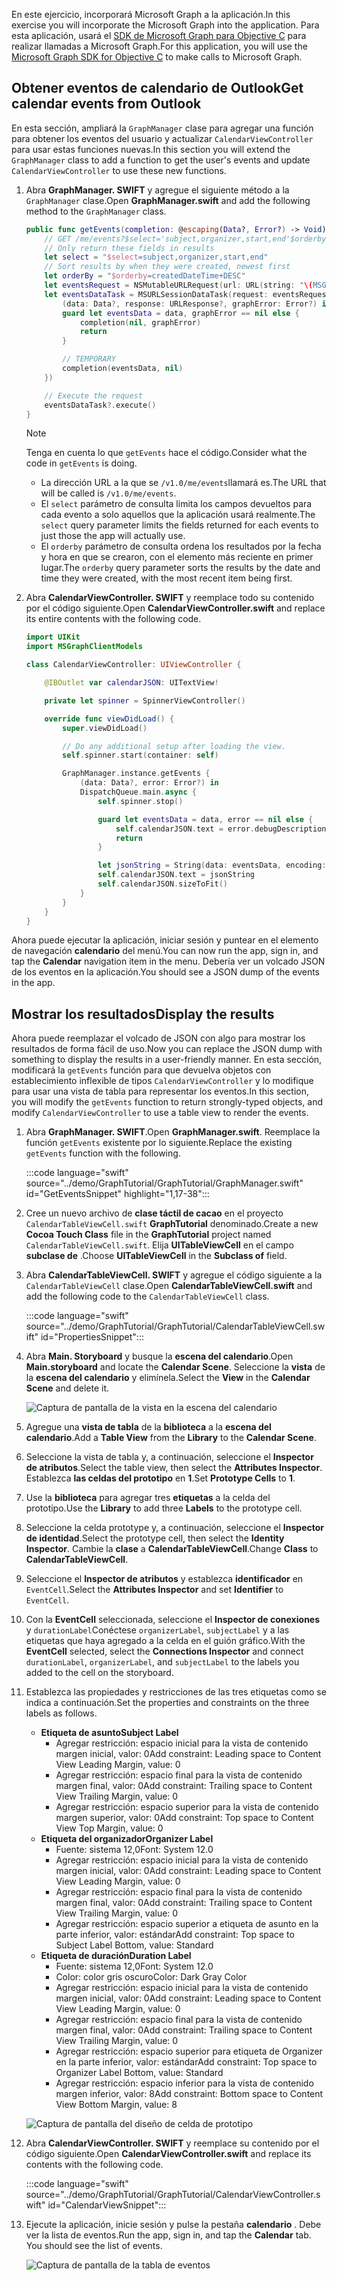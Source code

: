 <!-- markdownlint-disable MD002 MD041 -->

<span data-ttu-id="143cc-101">En este ejercicio, incorporará Microsoft Graph a la aplicación.</span><span class="sxs-lookup"><span data-stu-id="143cc-101">In this exercise you will incorporate the Microsoft Graph into the application.</span></span> <span data-ttu-id="143cc-102">Para esta aplicación, usará el [SDK de Microsoft Graph para Objective C](https://github.com/microsoftgraph/msgraph-sdk-objc) para realizar llamadas a Microsoft Graph.</span><span class="sxs-lookup"><span data-stu-id="143cc-102">For this application, you will use the [Microsoft Graph SDK for Objective C](https://github.com/microsoftgraph/msgraph-sdk-objc) to make calls to Microsoft Graph.</span></span>

## <a name="get-calendar-events-from-outlook"></a><span data-ttu-id="143cc-103">Obtener eventos de calendario de Outlook</span><span class="sxs-lookup"><span data-stu-id="143cc-103">Get calendar events from Outlook</span></span>

<span data-ttu-id="143cc-104">En esta sección, ampliará la `GraphManager` clase para agregar una función para obtener los eventos del usuario y actualizar `CalendarViewController` para usar estas funciones nuevas.</span><span class="sxs-lookup"><span data-stu-id="143cc-104">In this section you will extend the `GraphManager` class to add a function to get the user's events and update `CalendarViewController` to use these new functions.</span></span>

1. <span data-ttu-id="143cc-105">Abra **GraphManager. SWIFT** y agregue el siguiente método a la `GraphManager` clase.</span><span class="sxs-lookup"><span data-stu-id="143cc-105">Open **GraphManager.swift** and add the following method to the `GraphManager` class.</span></span>

    ```Swift
    public func getEvents(completion: @escaping(Data?, Error?) -> Void) {
        // GET /me/events?$select='subject,organizer,start,end'$orderby=createdDateTime DESC
        // Only return these fields in results
        let select = "$select=subject,organizer,start,end"
        // Sort results by when they were created, newest first
        let orderBy = "$orderby=createdDateTime+DESC"
        let eventsRequest = NSMutableURLRequest(url: URL(string: "\(MSGraphBaseURL)/me/events?\(select)&\(orderBy)")!)
        let eventsDataTask = MSURLSessionDataTask(request: eventsRequest, client: self.client, completion: {
            (data: Data?, response: URLResponse?, graphError: Error?) in
            guard let eventsData = data, graphError == nil else {
                completion(nil, graphError)
                return
            }

            // TEMPORARY
            completion(eventsData, nil)
        })

        // Execute the request
        eventsDataTask?.execute()
    }
    ```

    > [!NOTE]
    > <span data-ttu-id="143cc-106">Tenga en cuenta lo que `getEvents` hace el código.</span><span class="sxs-lookup"><span data-stu-id="143cc-106">Consider what the code in `getEvents` is doing.</span></span>
    >
    > - <span data-ttu-id="143cc-107">La dirección URL a la que se `/v1.0/me/events`llamará es.</span><span class="sxs-lookup"><span data-stu-id="143cc-107">The URL that will be called is `/v1.0/me/events`.</span></span>
    > - <span data-ttu-id="143cc-108">El `select` parámetro de consulta limita los campos devueltos para cada evento a solo aquellos que la aplicación usará realmente.</span><span class="sxs-lookup"><span data-stu-id="143cc-108">The `select` query parameter limits the fields returned for each events to just those the app will actually use.</span></span>
    > - <span data-ttu-id="143cc-109">El `orderby` parámetro de consulta ordena los resultados por la fecha y hora en que se crearon, con el elemento más reciente en primer lugar.</span><span class="sxs-lookup"><span data-stu-id="143cc-109">The `orderby` query parameter sorts the results by the date and time they were created, with the most recent item being first.</span></span>

1. <span data-ttu-id="143cc-110">Abra **CalendarViewController. SWIFT** y reemplace todo su contenido por el código siguiente.</span><span class="sxs-lookup"><span data-stu-id="143cc-110">Open **CalendarViewController.swift** and replace its entire contents with the following code.</span></span>

    ```Swift
    import UIKit
    import MSGraphClientModels

    class CalendarViewController: UIViewController {

        @IBOutlet var calendarJSON: UITextView!

        private let spinner = SpinnerViewController()

        override func viewDidLoad() {
            super.viewDidLoad()

            // Do any additional setup after loading the view.
            self.spinner.start(container: self)

            GraphManager.instance.getEvents {
                (data: Data?, error: Error?) in
                DispatchQueue.main.async {
                    self.spinner.stop()

                    guard let eventsData = data, error == nil else {
                        self.calendarJSON.text = error.debugDescription
                        return
                    }

                    let jsonString = String(data: eventsData, encoding: .utf8)
                    self.calendarJSON.text = jsonString
                    self.calendarJSON.sizeToFit()
                }
            }
        }
    }
    ```

<span data-ttu-id="143cc-111">Ahora puede ejecutar la aplicación, iniciar sesión y puntear en el elemento de navegación **calendario** del menú.</span><span class="sxs-lookup"><span data-stu-id="143cc-111">You can now run the app, sign in, and tap the **Calendar** navigation item in the menu.</span></span> <span data-ttu-id="143cc-112">Debería ver un volcado JSON de los eventos en la aplicación.</span><span class="sxs-lookup"><span data-stu-id="143cc-112">You should see a JSON dump of the events in the app.</span></span>

## <a name="display-the-results"></a><span data-ttu-id="143cc-113">Mostrar los resultados</span><span class="sxs-lookup"><span data-stu-id="143cc-113">Display the results</span></span>

<span data-ttu-id="143cc-114">Ahora puede reemplazar el volcado de JSON con algo para mostrar los resultados de forma fácil de uso.</span><span class="sxs-lookup"><span data-stu-id="143cc-114">Now you can replace the JSON dump with something to display the results in a user-friendly manner.</span></span> <span data-ttu-id="143cc-115">En esta sección, modificará la `getEvents` función para que devuelva objetos con establecimiento inflexible de tipos `CalendarViewController` y lo modifique para usar una vista de tabla para representar los eventos.</span><span class="sxs-lookup"><span data-stu-id="143cc-115">In this section, you will modify the `getEvents` function to return strongly-typed objects, and modify `CalendarViewController` to use a table view to render the events.</span></span>

1. <span data-ttu-id="143cc-116">Abra **GraphManager. SWIFT**.</span><span class="sxs-lookup"><span data-stu-id="143cc-116">Open **GraphManager.swift**.</span></span> <span data-ttu-id="143cc-117">Reemplace la función `getEvents` existente por lo siguiente.</span><span class="sxs-lookup"><span data-stu-id="143cc-117">Replace the existing `getEvents` function with the following.</span></span>

    :::code language="swift" source="../demo/GraphTutorial/GraphTutorial/GraphManager.swift" id="GetEventsSnippet" highlight="1,17-38":::

1. <span data-ttu-id="143cc-118">Cree un nuevo archivo de **clase táctil de cacao** en el proyecto `CalendarTableViewCell.swift` **GraphTutorial** denominado.</span><span class="sxs-lookup"><span data-stu-id="143cc-118">Create a new **Cocoa Touch Class** file in the **GraphTutorial** project named `CalendarTableViewCell.swift`.</span></span> <span data-ttu-id="143cc-119">Elija **UITableViewCell** en el campo **subclase de** .</span><span class="sxs-lookup"><span data-stu-id="143cc-119">Choose **UITableViewCell** in the **Subclass of** field.</span></span>

1. <span data-ttu-id="143cc-120">Abra **CalendarTableViewCell. SWIFT** y agregue el código siguiente a la `CalendarTableViewCell` clase.</span><span class="sxs-lookup"><span data-stu-id="143cc-120">Open **CalendarTableViewCell.swift** and add the following code to the `CalendarTableViewCell` class.</span></span>

    :::code language="swift" source="../demo/GraphTutorial/GraphTutorial/CalendarTableViewCell.swift" id="PropertiesSnippet":::

1. <span data-ttu-id="143cc-121">Abra **Main. Storyboard** y busque la **escena del calendario**.</span><span class="sxs-lookup"><span data-stu-id="143cc-121">Open **Main.storyboard** and locate the **Calendar Scene**.</span></span> <span data-ttu-id="143cc-122">Seleccione la **vista** de la **escena del calendario** y elimínela.</span><span class="sxs-lookup"><span data-stu-id="143cc-122">Select the **View** in the **Calendar Scene** and delete it.</span></span>

    ![Captura de pantalla de la vista en la escena del calendario](./images/view-in-calendar-scene.png)

1. <span data-ttu-id="143cc-124">Agregue una **vista de tabla** de la **biblioteca** a la **escena del calendario**.</span><span class="sxs-lookup"><span data-stu-id="143cc-124">Add a **Table View** from the **Library** to the **Calendar Scene**.</span></span>
1. <span data-ttu-id="143cc-125">Seleccione la vista de tabla y, a continuación, seleccione el **Inspector de atributos**.</span><span class="sxs-lookup"><span data-stu-id="143cc-125">Select the table view, then select the **Attributes Inspector**.</span></span> <span data-ttu-id="143cc-126">Establezca **las celdas del prototipo** en **1**.</span><span class="sxs-lookup"><span data-stu-id="143cc-126">Set **Prototype Cells** to **1**.</span></span>
1. <span data-ttu-id="143cc-127">Use la **biblioteca** para agregar tres **etiquetas** a la celda del prototipo.</span><span class="sxs-lookup"><span data-stu-id="143cc-127">Use the **Library** to add three **Labels** to the prototype cell.</span></span>
1. <span data-ttu-id="143cc-128">Seleccione la celda prototype y, a continuación, seleccione el **Inspector de identidad**.</span><span class="sxs-lookup"><span data-stu-id="143cc-128">Select the prototype cell, then select the **Identity Inspector**.</span></span> <span data-ttu-id="143cc-129">Cambie la **clase** a **CalendarTableViewCell**.</span><span class="sxs-lookup"><span data-stu-id="143cc-129">Change **Class** to **CalendarTableViewCell**.</span></span>
1. <span data-ttu-id="143cc-130">Seleccione el **Inspector de atributos** y establezca **identificador** en `EventCell`.</span><span class="sxs-lookup"><span data-stu-id="143cc-130">Select the **Attributes Inspector** and set **Identifier** to `EventCell`.</span></span>
1. <span data-ttu-id="143cc-131">Con la **EventCell** seleccionada, seleccione el **Inspector de conexiones** y `durationLabel`Conéctese `organizerLabel`, `subjectLabel` y a las etiquetas que haya agregado a la celda en el guión gráfico.</span><span class="sxs-lookup"><span data-stu-id="143cc-131">With the **EventCell** selected, select the **Connections Inspector** and connect `durationLabel`, `organizerLabel`, and `subjectLabel` to the labels you added to the cell on the storyboard.</span></span>
1. <span data-ttu-id="143cc-132">Establezca las propiedades y restricciones de las tres etiquetas como se indica a continuación.</span><span class="sxs-lookup"><span data-stu-id="143cc-132">Set the properties and constraints on the three labels as follows.</span></span>

    - <span data-ttu-id="143cc-133">**Etiqueta de asunto**</span><span class="sxs-lookup"><span data-stu-id="143cc-133">**Subject Label**</span></span>
        - <span data-ttu-id="143cc-134">Agregar restricción: espacio inicial para la vista de contenido margen inicial, valor: 0</span><span class="sxs-lookup"><span data-stu-id="143cc-134">Add constraint: Leading space to Content View Leading Margin, value: 0</span></span>
        - <span data-ttu-id="143cc-135">Agregar restricción: espacio final para la vista de contenido margen final, valor: 0</span><span class="sxs-lookup"><span data-stu-id="143cc-135">Add constraint: Trailing space to Content View Trailing Margin, value: 0</span></span>
        - <span data-ttu-id="143cc-136">Agregar restricción: espacio superior para la vista de contenido margen superior, valor: 0</span><span class="sxs-lookup"><span data-stu-id="143cc-136">Add constraint: Top space to Content View Top Margin, value: 0</span></span>
    - <span data-ttu-id="143cc-137">**Etiqueta del organizador**</span><span class="sxs-lookup"><span data-stu-id="143cc-137">**Organizer Label**</span></span>
        - <span data-ttu-id="143cc-138">Fuente: sistema 12,0</span><span class="sxs-lookup"><span data-stu-id="143cc-138">Font: System 12.0</span></span>
        - <span data-ttu-id="143cc-139">Agregar restricción: espacio inicial para la vista de contenido margen inicial, valor: 0</span><span class="sxs-lookup"><span data-stu-id="143cc-139">Add constraint: Leading space to Content View Leading Margin, value: 0</span></span>
        - <span data-ttu-id="143cc-140">Agregar restricción: espacio final para la vista de contenido margen final, valor: 0</span><span class="sxs-lookup"><span data-stu-id="143cc-140">Add constraint: Trailing space to Content View Trailing Margin, value: 0</span></span>
        - <span data-ttu-id="143cc-141">Agregar restricción: espacio superior a etiqueta de asunto en la parte inferior, valor: estándar</span><span class="sxs-lookup"><span data-stu-id="143cc-141">Add constraint: Top space to Subject Label Bottom, value: Standard</span></span>
    - <span data-ttu-id="143cc-142">**Etiqueta de duración**</span><span class="sxs-lookup"><span data-stu-id="143cc-142">**Duration Label**</span></span>
        - <span data-ttu-id="143cc-143">Fuente: sistema 12,0</span><span class="sxs-lookup"><span data-stu-id="143cc-143">Font: System 12.0</span></span>
        - <span data-ttu-id="143cc-144">Color: color gris oscuro</span><span class="sxs-lookup"><span data-stu-id="143cc-144">Color: Dark Gray Color</span></span>
        - <span data-ttu-id="143cc-145">Agregar restricción: espacio inicial para la vista de contenido margen inicial, valor: 0</span><span class="sxs-lookup"><span data-stu-id="143cc-145">Add constraint: Leading space to Content View Leading Margin, value: 0</span></span>
        - <span data-ttu-id="143cc-146">Agregar restricción: espacio final para la vista de contenido margen final, valor: 0</span><span class="sxs-lookup"><span data-stu-id="143cc-146">Add constraint: Trailing space to Content View Trailing Margin, value: 0</span></span>
        - <span data-ttu-id="143cc-147">Agregar restricción: espacio superior para etiqueta de Organizer en la parte inferior, valor: estándar</span><span class="sxs-lookup"><span data-stu-id="143cc-147">Add constraint: Top space to Organizer Label Bottom, value: Standard</span></span>
        - <span data-ttu-id="143cc-148">Agregar restricción: espacio inferior para la vista de contenido margen inferior, valor: 8</span><span class="sxs-lookup"><span data-stu-id="143cc-148">Add constraint: Bottom space to Content View Bottom Margin, value: 8</span></span>

    ![Captura de pantalla del diseño de celda de prototipo](./images/prototype-cell-layout.png)

1. <span data-ttu-id="143cc-150">Abra **CalendarViewController. SWIFT** y reemplace su contenido por el código siguiente.</span><span class="sxs-lookup"><span data-stu-id="143cc-150">Open **CalendarViewController.swift** and replace its contents with the following code.</span></span>

    :::code language="swift" source="../demo/GraphTutorial/GraphTutorial/CalendarViewController.swift" id="CalendarViewSnippet":::

1. <span data-ttu-id="143cc-151">Ejecute la aplicación, inicie sesión y pulse la pestaña **calendario** . Debe ver la lista de eventos.</span><span class="sxs-lookup"><span data-stu-id="143cc-151">Run the app, sign in, and tap the **Calendar** tab. You should see the list of events.</span></span>

    ![Captura de pantalla de la tabla de eventos](./images/calendar-list.png)
